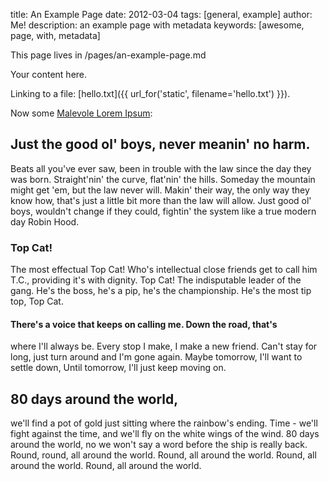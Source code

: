title: An Example Page
date: 2012-03-04
tags: [general, example]
author: Me!
description: an example page with metadata
keywords: [awesome, page, with, metadata]

This page lives in /pages/an-example-page.md

Your content here.

Linking to a file: [hello.txt]({{ url_for('static', filename='hello.txt') }}).

Now some [Malevole Lorem Ipsum](http://www.malevole.com/mv/misc/text/):

Just the good ol' boys, never meanin' no harm. 
----------------------------------------------
Beats all you've ever saw, been in trouble with the law since the day 
they was born. Straight'nin' the curve, flat'nin' the hills. Someday the 
mountain might get 'em, but the law never will. Makin' their way, the 
only way they know how, that's just a little bit more than the law will 
allow. Just good ol' boys, wouldn't change if they could, fightin' the 
system like a true modern day Robin Hood.

### Top Cat!
The most effectual Top Cat! Who's intellectual close friends get to call 
him T.C., providing it's with dignity. Top Cat! The indisputable leader 
of the gang. He's the boss, he's a pip, he's the championship. He's the 
most tip top, Top Cat.

#### There's a voice that keeps on calling me. Down the road, that's 
where I'll always be. Every stop I make, I make a new friend. Can't 
stay for long, just turn around and I'm gone again. Maybe tomorrow, 
I'll want to settle down, Until tomorrow, I'll just keep moving on.

80 days around the world, 
-------------------------
we'll find a pot of gold just sitting where the rainbow's ending. Time - 
we'll fight against the time, and we'll fly on the white wings of the 
wind. 80 days around the world, no we won't say a word before the ship 
is really back. Round, round, all around the world. Round, all around 
the world. Round, all around the world. Round, all around the world.

